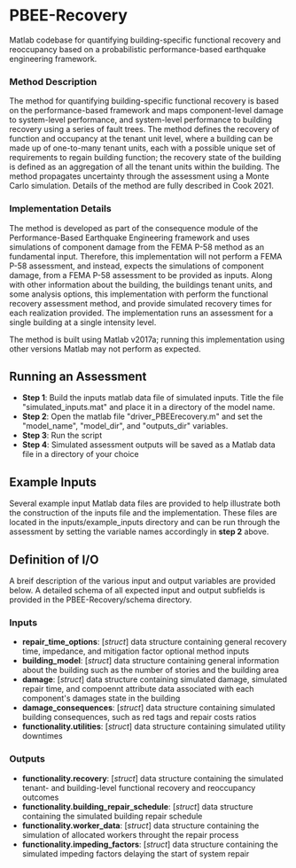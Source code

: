 # PBEE-Recovery
Matlab codebase for quantifying building-specific functional recovery and reoccupancy based on a probabilistic performance-based earthquake engineering framework.

### Method Description
The method for quantifying building-specific functional recovery is based on the performance-based framework and maps component-level damage to system-level performance, and system-level performance to building recovery using a series of fault trees. The method defines the recovery of function and occupancy at the tenant unit level, where a building can be made up of one-to-many tenant units, each with a possible unique set of requirements to regain building function; the recovery state of the building is defined as an aggregation of all the tenant units within the building. The method propagates uncertainty through the assessment using a Monte Carlo simulation. Details of the method are fully described in Cook 2021.

### Implementation Details
The method is developed as part of the consequence module of the Performance-Based Earthquake Engineering framework and uses simulations of component damage from the FEMA P-58 method as an fundamental input. Therefore, this implementation will not perform a FEMA P-58 assessment, and instead, expects the simulations of component damage, from a FEMA P-58 assessment to be provided as inputs. Along with other information about the building, the buildings tenant units, and some analysis options, this implementation with perform the functional recovery assessment method, and provide simulated recovery times for each realization provided. The implementation runs an assessment for a single building at a single intensity level.

The method is built using Matlab v2017a; running this implementation using other versions Matlab may not perform as expected.

## Running an Assessment
 - **Step 1**: Build the inputs matlab data file of simulated inputs. Title the file "simulated_inputs.mat" and place it in a directory of the model name.
 - **Step 2**: Open the matlab file "driver_PBEErecovery.m" and set the "model_name", "model_dir", and "outputs_dir" variables.
 - **Step 3**: Run the script
 - **Step 4**: Simulated assessment outputs will be saved as a Matlab data file in a directory of your choice

## Example Inputs
Several example input Matlab data files are provided to help illustrate both the construction of the inputs file and the implementation. These files are located in the inputs/example_inputs directory and can be run through the assessment by setting the variable names accordingly in **step 2** above.

## Definition of I/O
A breif description of the various input and output variables are provided below. A detailed schema of all expected input and output subfields is provided in the PBEE-Recovery/schema directory.

### Inputs
 - **repair_time_options**: [_struct_]
   data structure containing general recovery time, impedance, and mitigation factor optional method inputs
 - **building_model**: [_struct_]
   data structure containing general information about the building such as the number of stories and the building area
 - **damage**: [_struct_]
   data structure containing simulated damage, simulated repair time, and compoennt attribute data associated with each component's damages state in the building
 - **damage_consequences**: [_struct_]
   data structure containing simulated building consequences, such as red tags and repair costs ratios
 - **functionality.utilities**: [_struct_]
   data structure containing simulated utility downtimes

### Outputs
 - **functionality.recovery**: [_struct_]
   data structure containing the simulated tenant- and building-level functional recovery and reoccupancy outcomes
 - **functionality.building_repair_schedule**: [_struct_]
   data structure containing the simulated building repair schedule
 - **functionality.worker_data**: [_struct_]
   data structure containing the simulation of allocated workers throught the repair process
 - **functionality.impeding_factors**: [_struct_]
   data structure containing the simulated impeding factors delaying the start of system repair
